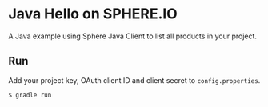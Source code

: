 Java Hello on SPHERE.IO
=======================

A Java example using Sphere Java Client to list all products in your project.

## Run

Add your project key, OAuth client ID and client secret to `config.properties`.

```bash
$ gradle run
```

